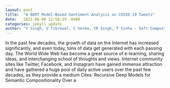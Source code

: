 ```yaml
---
layout: post
title:  "A BERT Model-Based Sentiment Analysis on COVID-19 Tweets"
date:   2022-06-08 12:58:29 -0400
categories: jekyll update
author: "V Singh, V Tibrewal, C Verma, YR Singh, T Sinha - Soft Computing: Theories , 2022"
---
```

In the past few decades, the growth of data on the Internet has increased significantly, and even today, tons of data get generated with each passing day. The World Wide Web has become a great source of e-learning, sharing ideas, and interchanging school of thoughts and views. Internet community sites like Twitter, Facebook, and Instagram have gained immense attraction and have gathered a huge pool of daily active users over the past few decades, as they provide a medium 
Cites: Recursive Deep Models for Semantic Compositionality Over a